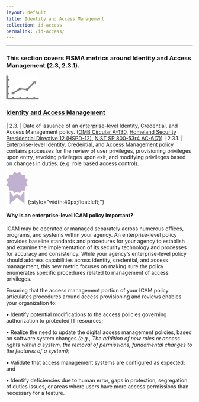 ```yaml
---
layout: default
title: Identity and Access Management
collection: id-access
permalink: /id-access/
---
```

---
<h3>This section covers FISMA metrics around Identity and Access Management (2.3, 2.3.1). </h3>

<img src="../img/graph.png" alt="logo"/>

### [Identity and Access Management](collection-23-231)

| 2.3. | Date of issuance of an [enterprise-level](../tools-tips/fisma-def) Identity, Credential, and Access Management policy. ([OMB Circular A-130,](https://www.whitehouse.gov/omb/circulars_a130_a130trans4) [Homeland Security Presidential Directive 12 (HSPD-12),](https://www.dhs.gov/homeland-security-presidential-directive-12) [NIST SP 800-53r4 AC-6(7)](http://nvlpubs.nist.gov/nistpubs/SpecialPublications/NIST.SP.800-53r4.pdf))
| 2.3.1. |  [Enterprise-level](../tools-tips/fisma-def) Identity, Credential, and Access Management policy contains processes for the review of user privileges, provisioning privileges upon entry, revoking privileges upon exit, and modifying privileges based on changes in duties. (e.g. role based access control).

![ribbon  logo](../img/ribbon.png){:style="width:40px;float:left;"}
<style>
div .usa-alert {background-color: #e1f3f8;}
div .usa-alert-text {
  </style>
  <div class="usa-alert">
  <div class="usa-alert-text"><H4>Why is an enterprise-level ICAM policy important?</H4>
<p>
ICAM may be operated or managed separately across numerous offices, programs, and systems within your agency. An enterprise-level policy provides baseline standards and procedures for your agency to establish and examine the implementation of its security technology and processes for accuracy and consistency. While your agency’s enterprise-level policy should address capabilities across identity, credential, and access management, this new metric focuses on making sure the policy enumerates specific procedures related to management of access privileges.</p>
<p>
Ensuring that the access management portion of your ICAM policy articulates procedures around access provisioning and reviews enables your organization to:</p>
<p>
  •  Identify potential modifications to the access policies governing authorization to protected IT resources;</p>
<p>
  •  Realize the need to update the digital access management policies, based on software system changes <i>(e.g., The addition of new roles or access rights within a system, the removal of permissions, fundamental changes to the features of a system);</i></p>
<p>
  •  Validate that access management systems are configured as expected; and </p>
<p>
  •  Identify deficiencies due to human error, gaps in protection, segregation of duties issues, or areas where users have more access permissions than necessary for a feature.</p>
</div>
</div>
